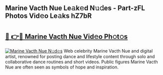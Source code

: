 ## Marine Vacth Nue Le𝚊k𝚎d N𝚞𝚍es - Part-zFL Photos Vid𝚎o Le𝚊ks hZ7bR

# <h2><a href="http://fb2lh8.evod.top/?m=Marine+Vacth+Nue">🔗 👉🔴 Marine Vacth Nue Vid𝚎o Ph𝚘t𝚘s</a></h2>

[![Marine Vacth Nue N𝚞d𝚎s](https://i.imgur.com/8V9OHl7.gif)](http://fb2lh8.evod.top/?m=Marine+Vacth+Nue)
Web celebrity Marine Vacth Nue and digital artist, renowned for posting dance and lifestyle content through solo and collaborative dance routines and short videos. Public figures Marine Vacth Nue are often seen as symbols of hope and inspiration. 
